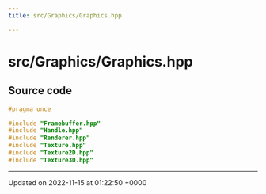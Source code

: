 ```yaml
---
title: src/Graphics/Graphics.hpp

---
```


# src/Graphics/Graphics.hpp






## Source code

```cpp
#pragma once

#include "Framebuffer.hpp"
#include "Handle.hpp"
#include "Renderer.hpp"
#include "Texture.hpp"
#include "Texture2D.hpp"
#include "Texture3D.hpp"
```


-------------------------------

Updated on 2022-11-15 at 01:22:50 +0000
